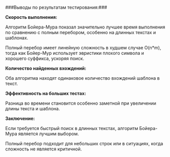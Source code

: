 ###Выводы по результатам тестирования:###

**Скорость выполнения:**

Алгоритм Бойера-Мура показал значительно лучшее время выполнения по сравнению с полным перебором, особенно на длинных текстах и шаблонах.

Полный перебор имеет линейную сложность в худшем случае O(n*m), тогда как Бойер-Мур использует эвристики плохого символа и хорошего суффикса, ускоряя поиск.

**Количество найденных вхождений:**

Оба алгоритма находят одинаковое количество вхождений шаблона в текст.

**Эффективность на больших тестах:**

Разница во времени становится особенно заметной при увеличении длины текста и шаблона.

**Заключение:**

Если требуется быстрый поиск в длинных текстах, алгоритм Бойера-Мура является лучшим выбором.

Полный перебор подходит для небольших строк или в ситуациях, когда сложность не является критичной.
